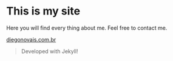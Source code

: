 # This is my site
Here you will find every thing about me. Feel free to contact me.

<a href="https://www.diegonovais.com.br" target="_blank">diegonovais.com.br</a>

> Developed with Jekyll!
